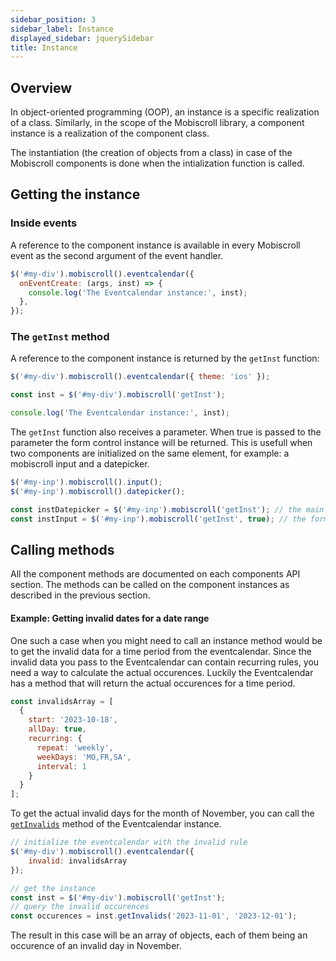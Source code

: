 ```yaml
---
sidebar_position: 3
sidebar_label: Instance
displayed_sidebar: jquerySidebar
title: Instance
---
```


## Overview

In object-oriented programming (OOP), an instance is a specific realization of a class. Similarly, in the scope
of the Mobiscroll library, a component instance is a realization of the component class.

The instantiation (the creation of objects from a class) in case of the Mobiscroll components is done when the intialization function is called.

## Getting the instance

### Inside events

A reference to the component instance is available in every Mobiscroll event as the second argument of the event handler.

```javascript
$('#my-div').mobiscroll().eventcalendar({
  onEventCreate: (args, inst) => {
    console.log('The Eventcalendar instance:', inst);
  },
});
```

### The `getInst` method

A reference to the component instance is returned by the `getInst` function:

```js
$('#my-div').mobiscroll().eventcalendar({ theme: 'ios' });

const inst = $('#my-div').mobiscroll('getInst');

console.log('The Eventcalendar instance:', inst);
```

The `getInst` function also receives a parameter. When true is passed to the parameter the form control instance will be returned. This is usefull when two components are initialized on the same element, for example: a mobiscroll input and a datepicker.

```js
$('#my-inp').mobiscroll().input();
$('#my-inp').mobiscroll().datepicker();

const instDatepicker = $('#my-inp').mobiscroll('getInst'); // the main component instance
const instInput = $('#my-inp').mobiscroll('getInst', true); // the form component instance
```

## Calling methods

All the component methods are documented on each components API section. The methods can be called on the component instances as described in the previous section.

#### Example: Getting invalid dates for a date range

One such a case when you might need to call an instance method would be to get the invalid data for a time period from the eventcalendar. Since the invalid data you pass to the Eventcalendar can contain recurring rules, you need a way to calculate the actual occurences. Luckily the Eventcalendar has a method that will return the actual occurences for a time period.

```javascript title="Invalid rule that repeats on specific days"
const invalidsArray = [
  {
    start: '2023-10-18',
    allDay: true,
    recurring: {
      repeat: 'weekly',
      weekDays: 'MO,FR,SA',
      interval: 1
    }
  }
];
```

To get the actual invalid days for the month of November, you can call the [`getInvalids`](../eventcalendar/api#method-getInvalids) method of the Eventcalendar instance.

```javascript
// initialize the eventcalendar with the invalid rule
$('#my-div').mobiscroll().eventcalendar({
    invalid: invalidsArray
});

// get the instance
const inst = $('#my-div').mobiscroll('getInst');
// query the invalid occurences
const occurences = inst.getInvalids('2023-11-01', '2023-12-01');
```

The result in this case will be an array of objects, each of them being an occurence of an invalid day in November.